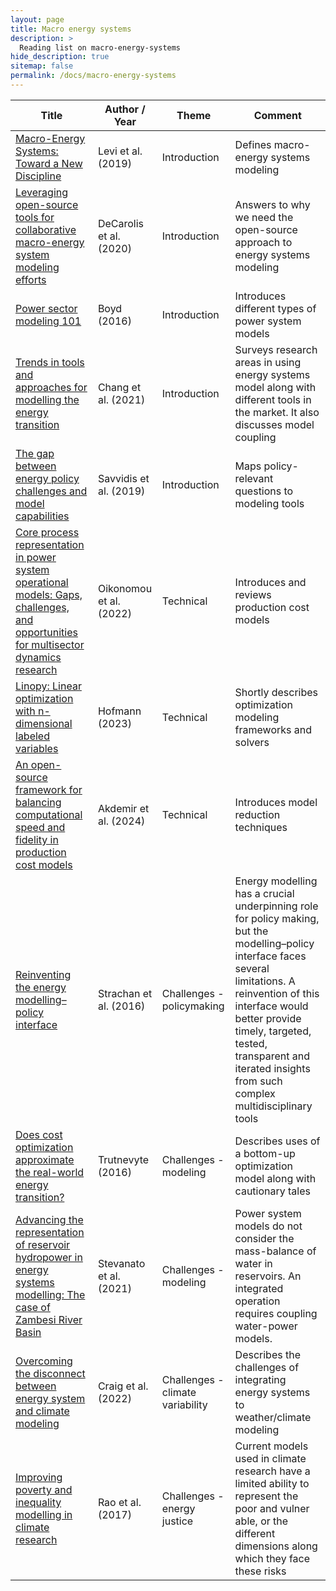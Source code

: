 ```yaml
---
layout: page
title: Macro energy systems
description: >
  Reading list on macro-energy-systems
hide_description: true
sitemap: false
permalink: /docs/macro-energy-systems
---
```


| **Title** | **Author / Year** | **Theme** | **Comment** |
|-----------|-------------------|-----------|-------------|
| [Macro-Energy Systems: Toward a New Discipline](https://www.sciencedirect.com/science/article/pii/S2542435119303617) | Levi et al. (2019) | Introduction | Defines macro-energy systems modeling |
| [Leveraging open-source tools for collaborative macro-energy system modeling efforts](https://doi.org/10.1016/j.joule.2020.11.002) | DeCarolis et al. (2020) | Introduction | Answers to why we need the open-source approach to energy systems modeling |
| [Power sector modeling 101](https://www.energy.gov/sites/prod/files/2016/02/f30/EPSA_Power_Sector_Modeling_FINAL_021816_0.pdf) | Boyd (2016) | Introduction | Introduces different types of power system models |
| [Trends in tools and approaches for modelling the energy transition](https://doi.org/10.1016/j.apenergy.2021.116731) | Chang et al. (2021) | Introduction | Surveys research areas in using energy systems model along with different tools in the market. It also discusses model coupling |
| [The gap between energy policy challenges and model capabilities](https://doi.org/10.1016/j.enpol.2018.10.033) | Savvidis et al. (2019) | Introduction | Maps policy-relevant questions to modeling tools |
| [Core process representation in power system operational models: Gaps, challenges, and opportunities for multisector dynamics research](https://doi.org/10.1016/j.energy.2021.122049) | Oikonomou et al. (2022) | Technical | Introduces and reviews production cost models |
| [Linopy: Linear optimization with n-dimensional labeled variables](https://doi.org/10.21105/joss.04823) | Hofmann (2023) | Technical | Shortly describes optimization modeling frameworks and solvers |
| [An open-source framework for balancing computational speed and fidelity in production cost models](https://iopscience.iop.org/article/10.1088/2753-3751/ad1751) | Akdemir et al. (2024) | Technical | Introduces model reduction techniques |
| [Reinventing the energy modelling–policy interface](https://www.nature.com/articles/nenergy201612) | Strachan et al. (2016) | Challenges - policymaking | Energy modelling has a crucial underpinning role for policy making, but the modelling–policy interface faces several limitations. A reinvention of this interface would better provide timely, targeted, tested, transparent and iterated insights from such complex multidisciplinary tools |
| [Does cost optimization approximate the real-world energy transition?](https://doi.org/10.1016/j.energy.2016.03.038) | Trutnevyte (2016) | Challenges - modeling | Describes uses of a bottom-up optimization model along with cautionary tales |
| [Advancing the representation of reservoir hydropower in energy systems modelling: The case of Zambesi River Basin](https://doi.org/10.1371%2Fjournal.pone.0259876)| Stevanato et al. (2021) | Challenges - modeling | Power system models do not consider the mass-balance of water in reservoirs. An integrated operation requires coupling water-power models.|
| [Overcoming the disconnect between energy system and climate modeling](https://doi.org/10.1175/BAMS-D-20-0256.1) | Craig et al. (2022) | Challenges - climate variability | Describes the challenges of integrating energy systems to weather/climate modeling |
| [Improving poverty and inequality modelling in climate research](https://www.nature.com/articles/s41558-017-0004-x)| Rao et al. (2017) | Challenges - energy justice | Current models used in climate research have a limited ability to represent the poor and vulner able, or the different dimensions along which they face these risks |

			










			
